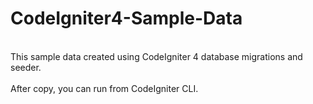 # CodeIgniter4-Sample-Data
<br>
This sample data created using CodeIgniter 4 database migrations and seeder. <br>
<br>
After copy, you can run from CodeIgniter CLI.
